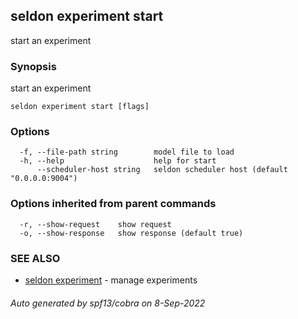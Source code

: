 ## seldon experiment start

start an experiment

### Synopsis

start an experiment

```
seldon experiment start [flags]
```

### Options

```
  -f, --file-path string        model file to load
  -h, --help                    help for start
      --scheduler-host string   seldon scheduler host (default "0.0.0.0:9004")
```

### Options inherited from parent commands

```
  -r, --show-request    show request
  -o, --show-response   show response (default true)
```

### SEE ALSO

* [seldon experiment](seldon_experiment.md)	 - manage experiments

###### Auto generated by spf13/cobra on 8-Sep-2022
